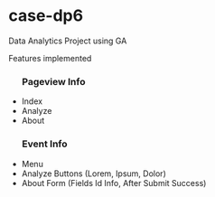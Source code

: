 # case-dp6

Data Analytics Project using GA <br>

Features implemented <br>
<ul>
<h3>Pageview Info</h3>
  <li>Index</li>
  <li>Analyze</li>
  <li>About</li>
</ul>
<ul> 
  <h3>Event Info  </h3>
  <li> Menu</li>
  <li>Analyze Buttons (Lorem, Ipsum, Dolor)</li>
  <li>About Form (Fields Id Info, After Submit Success)</li>
</ul>  
